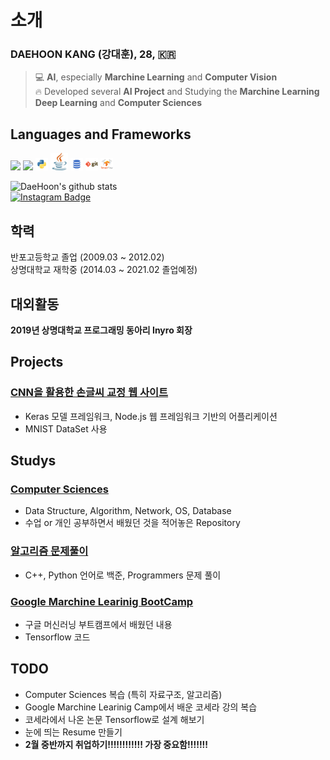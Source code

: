 # 소개  
### DAEHOON KANG (강대훈), 28, 🇰🇷  
> 💻 **AI**, especially **Marchine Learning** and **Computer Vision**<br>
> 🔥 Developed several **AI Project** and Studying the **Marchine Learning Deep Learning** and **Computer Sciences**<br>
 
## Languages and Frameworks  

<code><img height="20" src="https://toppng.com/uploads/preview/c-programming-icon-c-programming-language-logo-11562945679duaxtn3yq0.png"></code>
<code><img height="20" src="https://img.favpng.com/13/14/25/the-c-programming-language-png-favpng-x2FKZ86GuA0YStdCDY8nQU5Z4.jpg"></code>
<code><img height="20" src="https://raw.githubusercontent.com/github/explore/80688e429a7d4ef2fca1e82350fe8e3517d3494d/topics/python/python.png"></code>
<code><img height="28" src="https://raw.githubusercontent.com/github/explore/80688e429a7d4ef2fca1e82350fe8e3517d3494d/topics/java/java.png"></code>
<code><img height="20" src="https://raw.githubusercontent.com/github/explore/80688e429a7d4ef2fca1e82350fe8e3517d3494d/topics/sql/sql.png"></code>
<code><img height="20" src="https://raw.githubusercontent.com/github/explore/80688e429a7d4ef2fca1e82350fe8e3517d3494d/topics/git/git.png"></code>
<code><img height="20" src="https://raw.githubusercontent.com/github/explore/80688e429a7d4ef2fca1e82350fe8e3517d3494d/topics/tensorflow/tensorflow.png"></code>



![DaeHoon's github stats](https://github-readme-stats.vercel.app/api?username=daehoon12&show_icons=true)           
[![Instagram Badge](https://img.shields.io/badge/Instagram-ff69b4?style=flat-square&logo=instagram&logoColor=white&link=https://www.instagram.com/haero_kim/)](https://www.instagram.com/return_18/)

## 학력  
반포고등학교 졸업 (2009.03 ~ 2012.02)  
상명대학교 재학중 (2014.03 ~ 2021.02 졸업예정)  

## 대외활동  
**2019년 상명대학교 프로그래밍 동아리 Inyro 회장** 

[CNN을 활용한 손글씨 교정 웹 사이트]: https://github.com/daehoon12/hand_writing_correction_website  

## Projects  

### [CNN을 활용한 손글씨 교정 웹 사이트]  

- Keras 모델 프레임워크, Node.js 웹 프레임워크 기반의 어플리케이션  
- MNIST DataSet 사용  

## Studys 

[Computer Sciences]: https://github.com/daehoon12/computer_science  

### [Computer Sciences]  
- Data Structure, Algorithm, Network, OS, Database  
- 수업 or 개인 공부하면서 배웠던 것을 적어놓은 Repository  

[알고리즘 문제풀이]: https://github.com/daehoon12/algorithm    

### [알고리즘 문제풀이]  
- C++, Python 언어로 백준, Programmers 문제 풀이  

[Google Marchine Learinig BootCamp]: https://github.com/daehoon12/Google_Marchine_Learning_Bootcamp  

### [Google Marchine Learinig BootCamp]  
- 구글 머신러닝 부트캠프에서 배웠던 내용  
- Tensorflow 코드  

## TODO  
- Computer Sciences 복습 (특히 자료구조, 알고리즘)    
- Google Marchine Learinig Camp에서 배운 코세라 강의 복습  
- 코세라에서 나온 논문 Tensorflow로 설계 해보기  
- 눈에 띄는 Resume 만들기 
- **2월 중반까지 취업하기!!!!!!!!!!!! 가장 중요함!!!!!!!**  

